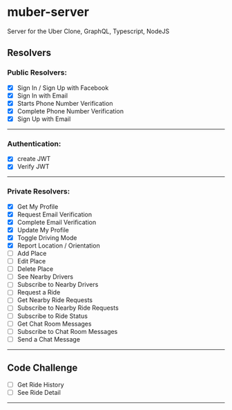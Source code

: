 # muber-server

Server for the Uber Clone, GraphQL, Typescript, NodeJS

## Resolvers

### Public Resolvers:

- [x] Sign In / Sign Up with Facebook
- [x] Sign In with Email
- [x] Starts Phone Number Verification
- [x] Complete Phone Number Verification
- [x] Sign Up with Email

---

### Authentication:

- [x] create JWT
- [x] Verify JWT

---

### Private Resolvers:

- [x] Get My Profile
- [x] Request Email Verification
- [x] Complete Email Verification
- [x] Update My Profile
- [x] Toggle Driving Mode
- [x] Report Location / Orientation
- [ ] Add Place
- [ ] Edit Place
- [ ] Delete Place
- [ ] See Nearby Drivers
- [ ] Subscribe to Nearby Drivers
- [ ] Request a Ride
- [ ] Get Nearby Ride Requests
- [ ] Subscribe to Nearby Ride Requests
- [ ] Subscribe to Ride Status
- [ ] Get Chat Room Messages
- [ ] Subscribe to Chat Room Messages
- [ ] Send a Chat Message

---

## Code Challenge
- [ ] Get Ride History
- [ ] See Ride Detail

---